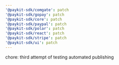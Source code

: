 ```yaml
---
'@paykit-sdk/comgate': patch
'@paykit-sdk/gopay': patch
'@paykit-sdk/core': patch
'@paykit-sdk/paypal': patch
'@paykit-sdk/polar': patch
'@paykit-sdk/react': patch
'@paykit-sdk/stripe': patch
'@paykit-sdk/ui': patch
---
```


chore: third attempt of testing automated publishing

